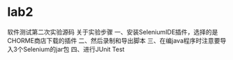# lab2
软件测试第二次实验源码
关于实验步骤
一、安装SeleniumIDE插件，选择的是CHORME商店下载的插件
二、然后录制和导出脚本
三、在编java程序时注意要导入3个Selenium的jar包
四、进行JUnit Test
